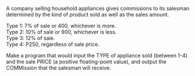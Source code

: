 A company selling household appliances gives commissions to its salesman determined by the kind of product sold as well as the sales amount.  

Type 1: 7% of sale or 400, whichever is more.  
Type 2: 10% of sale or 900, whichever is less.  
Type 3: 12% of sale.  
Type 4: P250, regardless of sale price.  

Make a program that would input the TYPE of appliance sold (between 1-4) and the sale PRICE (a positive floating-point value), and output the COMMission that the salesman will receive. 
 